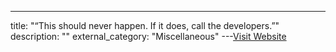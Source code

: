 ---
title: "“This should never happen. If it does, call the developers.”"
description: ""
external_category: "Miscellaneous"
---[Visit Website](https://stackoverflow.blog/2021/03/18/creating-a-good-feedback-loop-between-ops-and-devs-using-documentation/)

